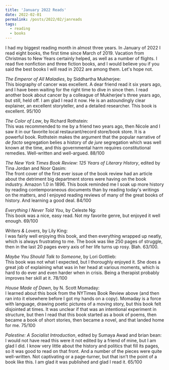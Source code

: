 ```yaml
---
title: 'January 2022 Reads'
date: 2022-02-01
permalink: /posts/2022/02/janreads
tags:
  - reading
  - books
---
```


I had my biggest reading month in almost three years. In January of 2022 I read eight books, the first time since March of 2019. Vacation from Christmas to New Years certainly helped, as well as a number of flights. I read five nonfiction and three fiction books, and I would believe you if you said the best books I will read in 2022 are among them. Let's hope not.

_The Emperor of All Maladies_, by Siddhartha Mukherjee:\
This biography of cancer was excellent. A dear friend read it six years ago, and I have been waiting for the right time to dive in since then. I read another book about cancer by a colleague of Mukherjee's three years ago, but still, held off. I am glad I read it now. He is an astoundingly clear explainer, an excellent storyteller, and a detailed researcher. This book is excellent. 95/100

_The Color of Law_, by Richard Rothstein:\
This was recommended to me by a friend two years ago, then Nicole and I saw it in our favorite local restaurant/record store/book store. It is a powerful book. Rothstein makes the argument that the popular narrative of *de facto* segregation belies a history of *de jure* segregation which was well known at the time, and this governmental harm requires constitutional remedies. Well-written and well-argued. 88/100

_The New York Times Book Review: 125 Years of Literary History_, edited by Tina Jordan and Noor Qasim:\
The front cover of the first ever issue of the book review had an article about the detriment big department stores were having on the book industry. Amazon 1.0 in 1896. This book reminded me I soak up more history by reading contemporaneous documents than by reading today's writings on the matters, and I enjoyed reading reviews of many of the great books of history. And learning a good deal. 84/100

_Everything I Never Told You_, by Celeste Ng:\
This book was a nice, easy read. Not my favorite genre, but enjoyed it well enough. 69/100

_Writers & Lovers_, by Lily King:\
I was fairly well enjoying this book, and then everything wrapped up neatly, which is always frustrating to me. The book was like 250 pages of struggle, then in the last 20 pages every axis of her life turns up rosy. Blah. 63/100.

_Maybe You Should Talk to Someone_, by Lori Gottlieb:\
This book was not what I expected, but I thoroughly enjoyed it. She does a great job of explaining what was in her head at various moments, which is hard to do ever and even harder when in crisis. Being a therapist probably improves her skill at it. 78/100

_House Made of Dawn_, by N. Scott Momaday:\
I learned about this book from the NYTimes Book Review above (and then ran into it elsewhere before I got my hands on a copy). Momaday is a force with language, drawing poetic pictures of a moving story, but this book felt disjointed at times. It was unclear if that was an intentional experiment in structure, but then I read that this book started as a book of poems, then became a book of short stories, then became a novel, and that landed home for me. 75/100

_Palestine: A Socialist Introduction_, edited by Sumaya Awad and brian bean:\
I would not have read this were it not edited by a friend of mine, but I am glad I did. I know very little about the history and politics that fill its pages, so it was good to read on that front. And a number of the pieces were quite well-written. Not captivating or a page-turner, but that isn't the point of a book like this. I am glad it was published and glad I read it. 65/100

